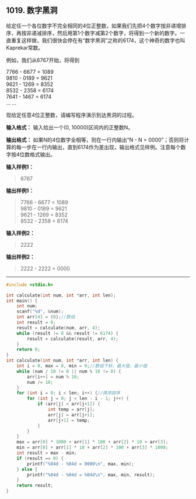 ## 1019. 数字黑洞
给定任一个各位数字不完全相同的4位正整数，如果我们先把4个数字按非递增排序，再按非递减排序，然后用第1个数字减第2个数字，将得到一个新的数字。一直重复这样做，我们很快会停在有“数字黑洞”之称的6174，这个神奇的数字也叫Kaprekar常数。

例如，我们从6767开始，将得到

7766 - 6677 = 1089  
9810 - 0189 = 9621  
9621 - 1269 = 8352  
8532 - 2358 = 6174  
7641 - 1467 = 6174  
... ...

现给定任意4位正整数，请编写程序演示到达黑洞的过程。

**输入格式：**
输入给出一个(0, 10000)区间内的正整数N。

**输出格式：**
如果N的4位数字全相等，则在一行内输出“N - N = 0000”；否则将计算的每一步在一行内输出，直到6174作为差出现，输出格式见样例。注意每个数字按4位数格式输出。

**输入样例1：**
>6767

**输出样例1：**
>7766 - 6677 = 1089  
9810 - 0189 = 9621  
9621 - 1269 = 8352  
8532 - 2358 = 6174  

**输入样例2：**
>2222  

**输出样例2：**
>2222 - 2222 = 0000

---
```c
#include <stdio.h>

int calculate(int num, int *arr, int len);
int main() {
	int num;
	scanf("%d", &num);
	int arr[4] = {0};//数组
	int result = 0;
	result = calculate(num, arr, 4);
	while (result != 0 && result != 6174) {
		result = calculate(result, arr, 4);
	}
	return 0; 
}
int calculate(int num, int *arr, int len) {
	int i = 0, max = 0, min = 0;//数组下标，最大值，最小值 
	while (num / 10 != 0 || num % 10 != 0) { 
		arr[i++] = num % 10;
		num /= 10;
	} 
	for (int i = 0; i < len; i++) {//降序排序 
		for (int j = 0; j < len - i - 1; j++) {
			if (arr[j] < arr[j+1]) {
				int temp = arr[j];
				arr[j] = arr[j+1];
				arr[j+1] = temp;
			}
		} 
	}
	max = arr[0] * 1000 + arr[1] * 100 + arr[2] * 10 + arr[3];
	min = arr[0] + arr[1] * 10 + arr[2] * 100 + arr[3] * 1000;
	int result = max - min;
	if (result == 0) {
		printf("%04d - %04d = 0000\n", max, min);
	} else {
		printf("%04d - %04d = %04d\n", max, min, result);
	}
	return result;
}
```